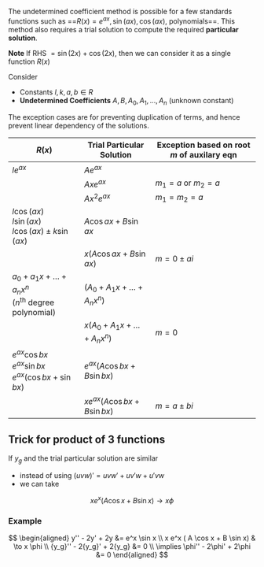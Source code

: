 The undetermined coefficient method is possible for a few standards functions such as ==$R(x) = e^{ax}, \sin(ax), \cos(ax),$ polynomials==. This method also requires a trial solution to compute the required **particular solution**.

**Note**
If RHS $= \sin(2x) + \cos(2x)$, then we can consider it as a single function $R(x)$

Consider

- Constants $l, k, a, b \in R$
- **Undetermined Coefficients** $A, B, A_0, A_1, \dots, A_n$ (unknown constant)

The exception cases are for preventing duplication of terms, and hence prevent linear dependency of the solutions.

| $R(x)$                                                       | Trial Particular Solution           | Exception based on root $m$ of auxilary eqn |
| ------------------------------------------------------------ | ----------------------------------- | ------------------------------------------- |
| $l e^{ax}$                                                   | $A e^{ax}$                          |                                             |
|                                                              | $A x e^{ax}$                        | $m_1 = a$ or $m_2 = a$                      |
|                                                              | $A x^2 e^{ax}$                      | $m_1 = m_2 = a$                             |
| $l \cos(ax)$<br />$l \sin(ax)$<br />$l \cos(ax) \pm k \sin(ax)$ | $A \cos ax + B \sin ax$             |                                             |
|                                                              | $x (A \cos ax + B \sin ax)$         | $m= 0 \pm ai$                               |
| $a_0 + a_1 x + \dots + a_n x^n$<br />($n^{\text{th}}$ degree polynomial) | $(A_0 + A_1 x + \dots + A_n x^n)$   |                                             |
|                                                              | $x(A_0 + A_1 x + \dots + A_n x^n)$  | $m = 0$                                     |
| $e^{ax} \cos bx$<br />$e^{ax} \sin bx$<br />$e^{ax} ( \cos bx + \sin bx )$ | $e^{ax} ( A \cos bx + B \sin bx )$  |                                             |
|                                                              | $xe^{ax} ( A \cos bx + B \sin bx )$ | $m = a \pm bi$                              |

## Trick for product of 3 functions

If $y_g$ and the trial particular solution are similar

- instead of using $(uvw)' = uvw' + uv'w + u'vw$
- we can take

$$
x e^x ( A \cos x + B \sin x) \to x \phi
$$

### Example

$$
\begin{aligned}
y'' - 2y' + 2y &= e^x \sin x \\
x e^x ( A \cos x + B \sin x) & \to x \phi \\
{y_g}'' - 2{y_g}' + 2{y_g} &= 0 \\
\implies \phi'' - 2\phi' + 2\phi &= 0
\end{aligned}
$$

